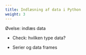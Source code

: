 ```yaml
---
title: Indlæsning af data i Python
weight: 3
---
```

Øvelse: indlæs data
- Check: hvilken type data?

- Serier og data frames
